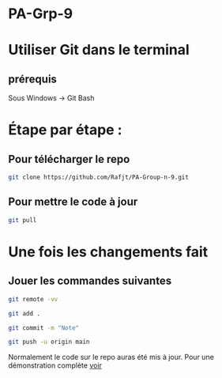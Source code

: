 # PA-Grp-9

# Utiliser Git dans le terminal

## prérequis
Sous Windows -> Git Bash

# Étape par étape :

## Pour télécharger le repo
```bash
git clone https://github.com/Rafjt/PA-Group-n-9.git
```

## Pour mettre le code à jour
```bash
git pull 
```

# Une fois les changements fait 

## Jouer les commandes suivantes

```bash
git remote -vv

git add .

git commit -m "Note"

git push -u origin main 
```
Normalement le code sur le repo auras été mis à jour. Pour une démonstration complète [voir](https://www.youtube.com/watch?v=z8CYDyFqzp0) 
